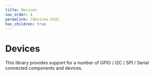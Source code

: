 ```yaml
---
title: Devices
nav_order: 4
permalink: /devices.html
has_children: true
---
```


# Devices

This library provides support for a number of GPIO / I2C / SPI / Serial connected components and
devices.
